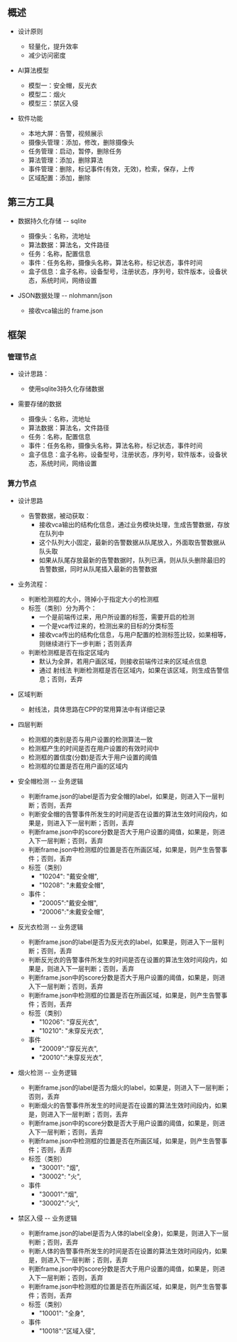 ## 概述

+ 设计原则
  + 轻量化，提升效率
  + 减少访问密度

+ AI算法模型
  + 模型一：安全帽，反光衣
  + 模型二：烟火
  + 模型三：禁区入侵

+ 软件功能
  + 本地大屏：告警，视频展示
  + 摄像头管理：添加，修改，删除摄像头
  + 任务管理：启动，暂停，删除任务
  + 算法管理：添加，删除算法
  + 事件管理：删除，标记事件(有效，无效)，检索，保存，上传
  + 区域配置：添加，删除

## 第三方工具

+ 数据持久化存储 -- sqlite
  + 摄像头：名称，流地址
  + 算法数据：算法名，文件路径
  + 任务：名称，配置信息
  + 事件：任务名称，摄像头名称，算法名称，标记状态，事件时间
  + 盒子信息：盒子名称，设备型号，注册状态，序列号，软件版本，设备状态，系统时间，网络设置

+ JSON数据处理 -- nlohmann/json
  + 接收vca输出的 frame.json

## 框架

### 管理节点

+ 设计思路：
  + 使用sqlite3持久化存储数据

+ 需要存储的数据
  + 摄像头：名称，流地址
  + 算法数据：算法名，文件路径
  + 任务：名称，配置信息
  + 事件：任务名称，摄像头名称，算法名称，标记状态，事件时间
  + 盒子信息：盒子名称，设备型号，注册状态，序列号，软件版本，设备状态，系统时间，网络设置 

### 算力节点

+ 设计思路
  + 告警数据，被动获取：
    + 接收vca输出的结构化信息，通过业务模块处理，生成告警数据，存放在队列中
    + 这个队列大小固定，最新的告警数据从队尾放入，外面取告警数据从队头取
    + 如果从队尾存放最新的告警数据时，队列已满，则从队头删除最旧的告警数据，同时从队尾插入最新的告警数据

+ 业务流程：
  + 判断检测框的大小，筛掉小于指定大小的检测框
  + 标签（类别）分为两个：
    + 一个是前端传过来，用户所设置的标签，需要开启的检测
    + 一个是vca传过来的，检测出来的目标的分类标签
    + 接收vca传出的结构化信息，与用户配置的检测标签比较，如果相等，则继续进行下一步判断；否则丢弃
  + 判断检测框是否在指定区域内
    + 默认为全屏，若用户画区域，则接收前端传过来的区域点信息
    + 通过 射线法 判断检测框是否在区域内，如果在该区域，则生成告警信息；否则，丢弃

+ 区域判断
  + 射线法，具体思路在CPP的常用算法中有详细记录

+ 四层判断
  + 检测框的类别是否与用户设置的检测算法一致
  + 检测框产生的时间是否在用户设置的有效时间中
  + 检测框的置信度(分数)是否大于用户设置的阈值
  + 检测框的位置是否在用户画的区域内

+ 安全帽检测 -- 业务逻辑
  + 判断frame.json的label是否为安全帽的label，如果是，则进入下一层判断；否则，丢弃
  + 判断安全帽的告警事件所发生的时间是否在设置的算法生效时间段内，如果是，则进入下一层判断；否则，丢弃
  + 判断frame.json中的score分数是否大于用户设置的阈值，如果是，则进入下一层判断；否则，丢弃
  + 判断frame.json中检测框的位置是否在所画区域，如果是，则产生告警事件；否则，丢弃
  + 标签（类别）
    + "10204": "戴安全帽",
    + "10208": "未戴安全帽",
  + 事件：
    + "20005":"戴安全帽",
    + "20006":"未戴安全帽",

+ 反光衣检测 -- 业务逻辑
  + 判断frame.json的label是否为反光衣的label，如果是，则进入下一层判断；否则，丢弃
  + 判断反光衣的告警事件所发生的时间是否在设置的算法生效时间段内，如果是，则进入下一层判断；否则，丢弃
  + 判断frame.json中的score分数是否大于用户设置的阈值，如果是，则进入下一层判断；否则，丢弃
  + 判断frame.json中检测框的位置是否在所画区域，如果是，则产生告警事件；否则，丢弃
  + 标签（类别）
    + "10206": "穿反光衣",
    + "10210": "未穿反光衣",
  + 事件
    + "20009":"穿反光衣",
    + "20010":"未穿反光衣",

+ 烟火检测 -- 业务逻辑
  + 判断frame.json的label是否为烟火的label，如果是，则进入下一层判断；否则，丢弃
  + 判断烟火的告警事件所发生的时间是否在设置的算法生效时间段内，如果是，则进入下一层判断；否则，丢弃
  + 判断frame.json中的score分数是否大于用户设置的阈值，如果是，则进入下一层判断；否则，丢弃
  + 判断frame.json中检测框的位置是否在所画区域，如果是，则产生告警事件；否则，丢弃
  + 标签（类别）
    + "30001": "烟",
    + "30002": "火",
  + 事件
    + "30001":"烟",
    + "30002":"火",

+ 禁区入侵 -- 业务逻辑
  + 判断frame.json的label是否为人体的label(全身)，如果是，则进入下一层判断；否则，丢弃
  + 判断人体的告警事件所发生的时间是否在设置的算法生效时间段内，如果是，则进入下一层判断；否则，丢弃
  + 判断frame.json中的score分数是否大于用户设置的阈值，如果是，则进入下一层判断；否则，丢弃
  + 判断frame.json中检测框的位置是否在所画区域，如果是，则产生告警事件；否则，丢弃
  + 标签（类别）
    + "10001": "全身",
  + 事件
    + "10018":"区域入侵",